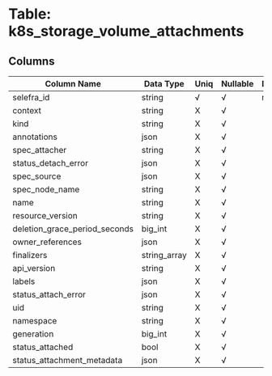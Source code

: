 # Table: k8s_storage_volume_attachments

## Columns 

|  Column Name   |  Data Type  | Uniq | Nullable | Description | 
|  ----  | ----  | ----  | ----  | ---- | 
| selefra_id | string | √ | √ | random id | 
| context | string | X | √ |  | 
| kind | string | X | √ |  | 
| annotations | json | X | √ |  | 
| spec_attacher | string | X | √ |  | 
| status_detach_error | json | X | √ |  | 
| spec_source | json | X | √ |  | 
| spec_node_name | string | X | √ |  | 
| name | string | X | √ |  | 
| resource_version | string | X | √ |  | 
| deletion_grace_period_seconds | big_int | X | √ |  | 
| owner_references | json | X | √ |  | 
| finalizers | string_array | X | √ |  | 
| api_version | string | X | √ |  | 
| labels | json | X | √ |  | 
| status_attach_error | json | X | √ |  | 
| uid | string | X | √ |  | 
| namespace | string | X | √ |  | 
| generation | big_int | X | √ |  | 
| status_attached | bool | X | √ |  | 
| status_attachment_metadata | json | X | √ |  | 


